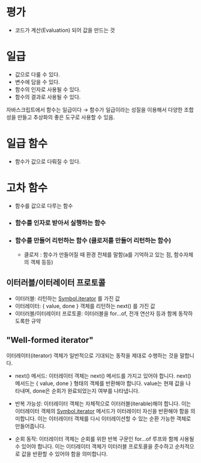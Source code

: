 # 평가

- 코드가 계산(Evaluation) 되어 값을 만드는 것

# 일급

- 값으로 다룰 수 있다.
- 변수에 담을 수 있다.
- 함수의 인자로 사용될 수 있다.
- 함수의 결과로 사용될 수 있다.

자바스크립트에서 함수는 일급이다 → 함수가 일급이라는 성질을 이용해서 다양한 조합성을 만들고 추상화의 좋은 도구로 사용할 수 있음.

# 일급 함수

- 함수가 값으로 다뤄질 수 있다.

# 고차 함수

- 함수를 값으로 다루는 함수
- ### 함수를 인자로 받아서 실행하는 함수
- ### 함수를 만들어 리턴하는 함수 (클로저를 만들어 리턴하는 함수)
  - 클로저 : 함수가 만들어질 때 환경 전체를 말함(a를 기억하고 있는 점, 함수자체의 객체 등등)

## 이터러블/이터레이터 프로토콜

- 이터러블: 리턴하는 [Symbol.iterator]() 를 가진 값
- 이터레이터: { value, done } 객체를 리턴하는 next() 를 가진 값
- 이터러블/이터레이터 프로토콜: 이터러블을 for...of, 전개 연산자 등과 함께 동작하도록한 규약

## "Well-formed iterator"

이터레이터(iterator) 객체가 일반적으로 기대되는 동작을 제대로 수행하는 것을 말합니다.

- next() 메서드: 이터레이터 객체는 next() 메서드를 가지고 있어야 합니다. next() 메서드는 { value, done } 형태의 객체를 반환해야 합니다. value는 현재 값을 나타내며, done은 순회가 완료되었는지 여부를 나타냅니다.

- 반복 가능성: 이터레이터 객체는 자체적으로 이터러블(iterable)해야 합니다. 이는 이터레이터 객체의 [Symbol.iterator]() 메서드가 이터레이터 자신을 반환해야 함을 의미합니다. 이는 이터레이터 객체를 다시 이터레이션할 수 있는 순환 가능한 객체로 만들어줍니다.

- 순회 동작: 이터레이터 객체는 순회를 위한 반복 구문인 for...of 루프와 함께 사용될 수 있어야 합니다. 이는 이터레이터 객체가 이터러블 프로토콜을 준수하고 순차적으로 값을 반환할 수 있어야 함을 의미합니다.
